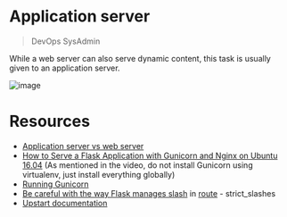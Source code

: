 # Application server

> DevOps
> SysAdmin

 While a web server can also serve dynamic content, this task is usually given to an application server.
 
![image](https://github.com/RichardMiruka/alx-system_engineering-devops/assets/105627752/a425c851-1c46-4a6e-b1ea-e03135d0b3b1)

# Resources

* [Application server vs web server](https://intranet.alxswe.com/rltoken/B9fOBzIxX_t1289WAuRzJw)
* [How to Serve a Flask Application with Gunicorn and Nginx on Ubuntu 16.04](https://intranet.alxswe.com/rltoken/kpG6RwmwRJHzRmGUM_ERcA) (As mentioned in the video, do not install Gunicorn using virtualenv, just install everything globally)
* [Running Gunicorn](https://intranet.alxswe.com/rltoken/2LF1j7xKJGYaUtD1HKgUeQ)
* [Be careful with the way Flask manages slash](https://intranet.alxswe.com/rltoken/lEg0zpkkDcLtdl3VD4ACRQ) in [route](https://intranet.alxswe.com/rltoken/Zn8fYk-U9YRm7Z5Coqqb0g) - strict_slashes
* [Upstart documentation](https://intranet.alxswe.com/rltoken/cldrneY3Qr7LlDysygzRHw)
